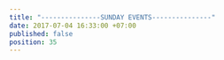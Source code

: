 ```yaml
---
title: "---------------SUNDAY EVENTS---------------"
date: 2017-07-04 16:33:00 +07:00
published: false
position: 35
---
```


